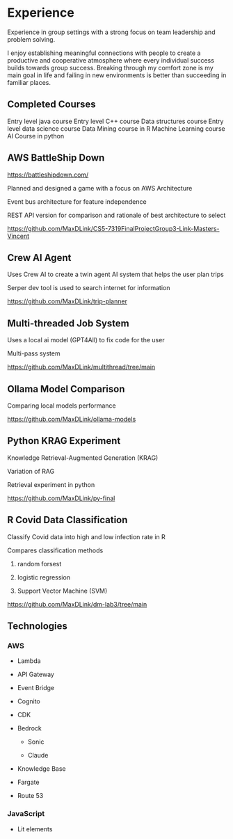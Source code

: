# Experience

Experience in group settings with a strong focus on team leadership and problem solving. 

I enjoy establishing meaningful connections with people to create a productive and cooperative atmosphere where every individual success builds towards group success. Breaking through my comfort zone is my main goal in life and failing in new environments is better than succeeding in familiar places.


## Completed Courses

Entry level java course 
Entry level C++ course 
Data structures course 
Entry level data science course 
Data Mining course in R 
Machine Learning course 
AI Course in python


## AWS BattleShip Down

https://battleshipdown.com/

Planned and designed a game with a focus on AWS Architecture

Event bus architecture for feature independence 

REST API version for comparison and rationale of best architecture to select 

https://github.com/MaxDLink/CS5-7319FinalProjectGroup3-Link-Masters-Vincent



## Crew AI Agent

Uses Crew AI to create a twin agent AI system that helps the user plan trips

Serper dev tool is used to search internet for information

https://github.com/MaxDLink/trip-planner

## Multi-threaded Job System

Uses a local ai model (GPT4All) to fix code for the user

Multi-pass system

https://github.com/MaxDLink/multithread/tree/main

## Ollama Model Comparison

Comparing local models performance

https://github.com/MaxDLink/ollama-models

## Python KRAG Experiment

Knowledge Retrieval-Augmented Generation (KRAG) 

Variation of RAG 

Retrieval experiment in python 

https://github.com/MaxDLink/py-final

## R Covid Data Classification

Classify Covid data into high and low infection rate in R 

Compares classification methods 

  1) random forsest

  2) logistic regression

  3) Support Vector Machine (SVM)

https://github.com/MaxDLink/dm-lab3/tree/main

## Technologies

### AWS 

- Lambda
  
- API Gateway 

- Event Bridge

- Cognito

- CDK

- Bedrock

  - Sonic
    
  - Claude

- Knowledge Base

- Fargate

- Route 53 

### JavaScript 

- Lit elements 








<!--
**MaxDLink/MaxDLink** is a ✨ _special_ ✨ repository because its `README.md` (this file) appears on your GitHub profile.

Here are some ideas to get you started:

- 🔭 I’m currently working on ...
- 🌱 I’m currently learning ...
- 👯 I’m looking to collaborate on ...
- 🤔 I’m looking for help with ...
- 💬 Ask me about ...
- 📫 How to reach me: ...
- 😄 Pronouns: ...
- ⚡ Fun fact: ...
-->
